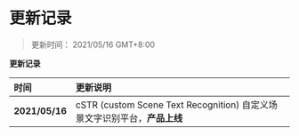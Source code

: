 # 更新记录

> 更新时间： 2021/05/16 GMT+8:00



**更新记录**

| 时间           | 更新说明                                                     |
| :------------- | :----------------------------------------------------------- |
| **2021/05/16** | cSTR (custom Scene Text Recognition) 自定义场景文字识别平台，**产品上线** |
